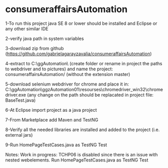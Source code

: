# consumeraffairsAutomation

1-To run this project java SE 8 or lower should be installed and Eclipse or any other similar IDE

2-verify java path in system variables

3-download zip from github (https://github.com/gabrielagarayzavalia/consumeraffairsAutomation)

4-extract to C:\ggAutomation\ (create folder or rename in project the paths to webdriver and to pictures) and name the project: 
consumeraffairsAutomation/ (without the extension master)

5-download selenium webdriver for chrome and place it in: C:\ggAutomation\ggzAutomation01\resourses\chromedriver_win32\chromedriver.exe
(any change on the path should be replacated in project file: BaseTest.java)

6-At Eclipse import project as a java project

7-From Marketplace add Maven and TestNG

8-Verify all the needed libraries are installed and added to the project (i.e. external jars)

9-Run HomePageTestCases.java as TestNG Test

Notes: Work in progress: TCHP06 is disabled since there is an issue with nested webelements.
Run HomePageTestCases.java as TestNG Test
